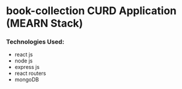 # book-collection CURD Application (MEARN Stack)

### Technologies Used: 
* react js
* node js
* express js
* react routers
* mongoDB
